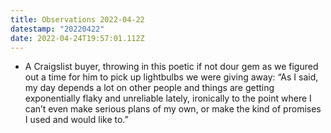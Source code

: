 ```yaml
---
title: Observations 2022-04-22
datestamp: "20220422"
date: 2022-04-24T19:57:01.112Z
---
```

- A Craigslist buyer, throwing in this poetic if not dour gem as we figured out a time for him to pick up lightbulbs we were giving away: “As I said, my day depends a lot on other people and things are getting exponentially flaky and unreliable lately, ironically to the point where I can’t even make serious plans of my own, or make the kind of promises I used and would like to.”